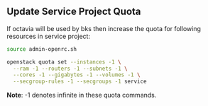 ## Update Service Project Quota
If octavia will be used by bks then increase the quota for following resources in service project:

```bash
source admin-openrc.sh

openstack quota set --instances -1 \
  --ram -1 --routers -1 --subnets -1 \
  --cores -1 --gigabytes -1 --volumes -1 \
  --secgroup-rules -1 --secgroups -1 service 
```

**Note**: -1 denotes infinite in these quota commands. 
